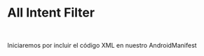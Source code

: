 <html>
  <head>
    <meta charset="utf-8" />
  </head>
  <body>
    <h1>All Intent Filter</h1> </br>
    <p>Iniciaremos por incluir el código XML en nuestro AndroidManifest</p>
  </body>
</html>
